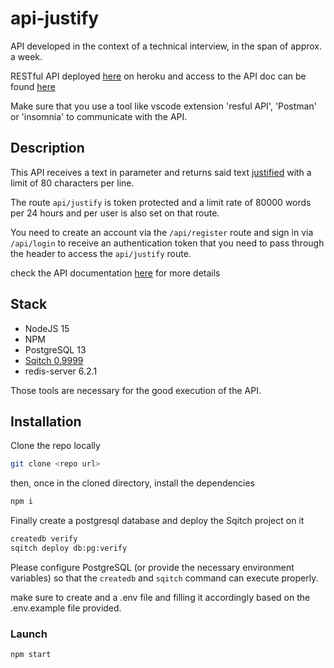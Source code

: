 # api-justify
API developed in the context of a technical interview, in the span of approx. a week.

RESTful API deployed [here](https://justify-api-vde-guil.herokuapp.com) on heroku and
access to the API doc can be found [here](https://justify-api-vde-guil.herokuapp.com/api-docs)

Make sure that you use a tool like vscode extension 'resful API', 'Postman' or 'insomnia' to communicate with the API.

## Description

This API receives a text in parameter and returns said text [justified](https://en.wikipedia.org/wiki/Typographic_alignment#Justified) with a limit of 80 characters per line.

The route ```api/justify``` is token protected and a limit rate of 80000 words per 24 hours and per user is also set on that route.

You need to create an account via the ```/api/register``` route and sign in via ``` /api/login ``` to receive an authentication token that you need to pass through the header to access the ``` api/justify ``` route.

check the API documentation [here](https://justify-api-vde-guil.herokuapp.com/api-docs) for more details

## Stack

- NodeJS 15
- NPM
- PostgreSQL 13
- [Sqitch 0.9999](http://sqitch.org/download/)
- redis-server 6.2.1

Those tools are necessary for the good execution of the API.

## Installation

Clone the repo locally

```bash
git clone <repo url>
```

then, once in the cloned directory, install the dependencies

```bash
npm i
```

Finally create a postgresql database and deploy the Sqitch project on it

```bash
createdb verify
sqitch deploy db:pg:verify
```

Please configure PostgreSQL (or provide the necessary environment variables) so that the `createdb` and `sqitch` command can execute properly.

make sure to create and a .env file and filling it accordingly based on the .env.example file provided.

### Launch

```bash
npm start
```